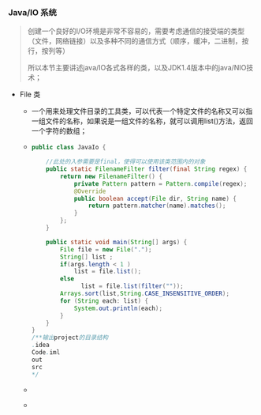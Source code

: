 ###  Java/IO 系统

> 创建一个良好的I/O环境是非常不容易的，需要考虑通信的接受端的类型（文件，网络链接）以及多种不同的通信方式（顺序，缓冲，二进制，按行，按列等）
>
> 所以本节主要讲述java/IO各式各样的类，以及JDK1.4版本中的java/NIO技术；

* File  类

  - 一个用来处理文件目录的工具类，可以代表一个特定文件的名称又可以指一组文件的名称，如果说是一组文件的名称，就可以调用list()方法，返回一个字符的数组；

  - ~~~java
    public class JavaIo {
    
        //此处的入参需要是final，使得可以使用该类范围内的对象
        public static FilenameFilter filter(final String regex) {
            return new FilenameFilter() {
                private Pattern pattern = Pattern.compile(regex);
                @Override
                public boolean accept(File dir, String name) {
                    return pattern.matcher(name).matches();
                }
            };
        }
    
        public static void main(String[] args) {
            File file = new File(".");
            String[] list ;
            if(args.length < 1 )
                list = file.list();
            else
                  list = file.list(filter(""));
            Arrays.sort(list,String.CASE_INSENSITIVE_ORDER);
            for (String each: list) {
                System.out.println(each);
            }
        }
    }
    /**输出project的目录结构
    .idea
    Code.iml
    out
    src
    */
    ~~~

  - ~~~java
    
    ~~~

  - 